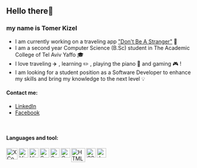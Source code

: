 ## Hello there:wave: 

### my name is Tomer Kizel 

- I am currently working on a traveling app ["Don't Be A Stranger"](https://www.donotbeastranger.com/ "Don't Be A Stranger") :iphone:
- I am a second year Computer Science (B.Sc) student in The Academic College of Tel Aviv Yaffo :mortar_board:
- I love traveling :airplane: , learning :pencil2: , playing the piano :musical_keyboard: and gaming :video_game: !
- I am looking for a student position as a Software Developer to enhance my skills and bring my knowledge to the next level :bulb:

#### Contact me: 
- [LinkedIn](https://www.linkedin.com/in/tomer-kizel-a49193172/ "LinkedIn")
- [Facebook](https://www.facebook.com/tomer.kizel "Facebook")

<br />

#### Languages and tool:

<img align="left" alt="XCode" width="30px" src="https://images.macrumors.com/t/eSLHT3RxCNwr4KoQ5ykKBiTV_Nc=/1600x0/article-new/2015/09/xcode-6.png" />
<img align="left" alt="Visual Studio" width="25px" src="https://upload.wikimedia.org/wikipedia/commons/thumb/c/cd/Visual_Studio_2017_Logo.svg/1200px-Visual_Studio_2017_Logo.svg.png"/>
<img align="left" alt="Visual Code" width="25px" src="https://upload.wikimedia.org/wikipedia/commons/thumb/9/9a/Visual_Studio_Code_1.35_icon.svg/1200px-Visual_Studio_Code_1.35_icon.svg.png"/>
<img align="left" alt="Swift" width="25px" src="https://w7.pngwing.com/pngs/915/948/png-transparent-swift-programming-language-computer-programming-macos-ruby-computer-logo-computer-program-thumbnail.png"/>
<img align="left" alt="SwiftUI" width="25px" src="https://developer.apple.com/assets/elements/icons/swiftui/swiftui-96x96_2x.png">
<img align="left" alt="C" width="25px" src="https://toppng.com/uploads/preview/c-programming-icon-c-programming-language-logo-11562945679duaxtn3yq0.png"/> 
<img align="left" alt="HTML" width="37px" src="https://upload.wikimedia.org/wikipedia/commons/thumb/6/61/HTML5_logo_and_wordmark.svg/1200px-HTML5_logo_and_wordmark.svg.png"/>
<img align="left" alt="CSS" width="25px" src="https://upload.wikimedia.org/wikipedia/commons/thumb/d/d5/CSS3_logo_and_wordmark.svg/726px-CSS3_logo_and_wordmark.svg.png"/>
<img align="left" alt="Java" width="25px" src="https://upload.wikimedia.org/wikipedia/he/0/05/Java_Logo.svg.png"/>
